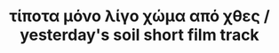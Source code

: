 ---
title: "τίποτα μόνο λίγο χώμα από χθες / yesterday's soil short film track" 
published: "13-03-2022"
description: "track featuring voice looping and live electronics"
tech: ["short film track"]
image: "genericPhoto.jpg"
url: "https://www.youtube.com/watch?v=mEMv5-3PQ9s"
---